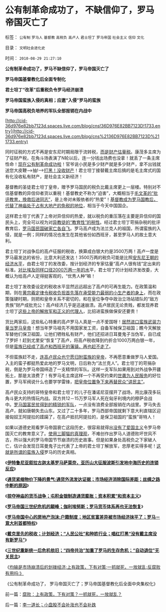 # 公有制革命成功了，&nbsp;不缺信仰了，罗马帝国灭亡了

标签： `公有制` `罗马人` `基督教` `高税负` `高卢人` `君士坦丁` `罗马帝国` `社会主义` `信仰` `文化` 

目录： `文明社会进化史`

时间： `2010-08-29 21:27:10`

**公有制革命成功了，罗马不缺信仰了，罗马帝国灭亡了**

**罗马帝国基督教化后全面专制化**

**君士坦丁“改革”后重税负令罗马经济崩溃**

**罗马帝国蛮族入侵的真相；应邀“入侵”罗马的蛮族**

**罗马帝国高税负培养的军队全部报销在内战中**

[http://cid-36d976e82bb7123d.spaces.live.com/blog/cns!36D976E82BB7123D!1733.entry](http://cid-36d976e82bb7123d.spaces.live.com/blog/cns%2136D976E82BB7123D%211733.entry)

同时征税的方式不再是安东尼时期局限于流转税，[而是财产估量税](../../../2010/1/7/推出物业税房价会进一步上升.md)。康茂多主席为了征财产税，在角斗场表演了N轮以后，连一分钱出场费也没拿！就丢了一条主席性命！[现在公有制革命成功啦](../../../2009/12/4/讲政治的货币和要讲政治的私有财产.md)！官爷说小民是多少财产就是多少财产，拿不出钱就送您大皮鞭—>抽!—>[打黑！没收财产](../../../2009/10/28/争食头口汤是高风险的业务.md)！君士坦丁接替戴主席后搞的是毛主席式的国有化没收私有财产，是社会主义新经济！

基督教的圣徒君士坦丁皇帝，赠予罗马国民的税负比戴主席更上一层楼。特别对不信基督教的异信仰者货以重税！基督教史不称为“迫害”，大概相当于[毛文革的“批评教育，挽救后进同志”](../../../2009/7/3/看看毛主席是怎样发动文革反腐的.md)，是上帝对未贩依者的“热爱”！[基督教成为罗马国教后，代替了神庙处于占有大地产的免税的地位](../../../2010/5/23/基督教罗马帝国在阿拉伯征服阴影下分裂.md)，相当于今天中国国企。

这样君士坦丁代表了上帝对异信仰的热爱，就以税负的重压落在主要是异信仰的国民头上，完全可以视为对[异教徒的“教育性”的税性](../../../2010/5/21/基督教个人主义价值观简史.md)。经过君士坦丁苛捐杂税的批评教育后，[罗马国民国破家亡各自飞](../../../2009/9/28/示形于外实侵于内的爱国道德明星.md)。罗马高卢成为法兰克人的祖国，所谓蛮族的入侵，就是一例；同样的情况也发生在其他省份如西班牙，甚至罗马人的故土意大利。

君士坦丁对战争后的高卢征服的税收，换算成白银大约是3500万两！高卢一度是罗马最发达的省份，比意大利还发达！3500万两的税负可能是比照[安东尼王朝的经济水平](../../../2010/6/3/西班牙行省和拜占庭皇室与宋朝和清朝的税收比较.md)，由君士坦丁的发改委，按计划经济的专家估量“高卢人很有钱”定出来的标准。[对比埃及同样口径2000万两一年的水](../../../2010/6/3/罗马埃及行省赋税相当于唐明税入或宋清的一半.md)平，君士坦丁的计划经济发改委，大概认为给高卢人定得挺客观的，“优秀人种”嘛！

君士坦丁发改委设定的税收水平显然远远超出了高卢的可再生能力。在政策温和期，则在[黄宗羲定律令税收负担首先落在承受能力最弱的小生产者的身上](../../../2009/7/30/黄宗羲定律之体制内特权对国民利益的侵蚀.md)，而在政策强硬时期，则把和皇帝关系不密切的，和在皇位争夺中政治立场站错队的“敌方贵族”财产成批充公！高卢经济几乎是迅速崩溃。高卢居民无论贵贱，都发现养君士坦丁[这些上帝的解放军和正义的代理人](../../../2010/5/20/人民领袖人民爱，人民领袖爱人民.md)，比招进蛮族做保安还要贵！

货比两家后，这些私心特重的高卢罗马人真是一点不爱国呀！[居然进口蛮族武装力量当罗马皇帝](../../../2010/3/22/中国应该开始学会讲实力.md)！想当年罗马祖先不用国家发工资，自备军械保卫祖国；瞧今天解放军替他们保卫祖国，让他们牺牲私有财产，他们还招进日耳曼鬼子当伪军，自已成了罗奸！赶到尤里安“恢复”了高卢，将高卢税收降到约折合1000万两白银一年，但是[蛮族已经成了高卢和西班牙的藩镇，再也赶不走了](../../../2010/5/13/“入侵者”和“乱世结束者”常常是外族雇佣军.md)。

不但蛮族赶不走，[连高卢民众也宁愿归附蛮族的皇帝](../../../2010/5/14/被屠杀的“开明统治者”比横死的昏君多得多.md)，不再愿意重做罗马人爱国。入主的蛮子都挺热爱此地的罗马文明，日后称为“法兰克人”。君士坦丁的苛捐杂税，倒是为罗马帝国缔造了一支精悍的军队。这样一支军队如果用到对外战争开疆拓土，那是太浪费了！有罗马毛主席这样一个不再受约束的[世袭为人民服务](../../../2009/7/14/行政改革缺少的就是为人民服务之普世的价值观.md)的好位置，罗马军阀说什么也要学学雷锋，[把皇帝位置争下来再替民众“讲民主”](http://cid-36d976e82bb7123d.spaces.live.com/blog/cns%2136D976E82BB7123D%21921.entry)。

高卢民众支持的哥特皇帝和君士坦丁的儿子在潘诺尼亚摆开了战场，用比康茂多玩角斗更大的热情玩内战。双方共12－15万罗马军人死在匈牙利境内的穆萨会战中。[罗马国富民贫得到的精锐的军队](../../../2009/7/23/哈耶克通向奴役之路富国强兵？.md)，一点没有浪费全部报销在内战里。罗马失去高卢，就如唐朝失去山东。又过了二十多年，罗马西部帝国就剩下意大利直辖区迎接匈奴王阿提拉的蹂躏了，在高卢抵抗阿提拉的，是保卫祖国的“蛮族”哥特人！

如果以道德史观看罗马帝国衰亡这段历史，很容易就得出[没有了爱国主义](../../../2009/10/12/郭跳跳折腾“新爱国主义”盗版理学之嫌.md)令罗马帝国灭亡的教育意义了。[使用三脚猫的真理观](../../../2009/7/10/三脚猫真理艺术.md)，不难创作出罗马人道德败坏世风不古，所以强大的罗马帝国节节崩溃的历史故事。但是如果身处高税负之下家破人亡，估计会发现日耳曼鬼子比代表了上帝的君士坦丁解放军，忠厚老实得多呢！[这就是所谓的蛮族入侵](../../../2010/5/13/历史大趋势，人是最根本的社会财富.md)罗马的历史真相。

《[**伊特鲁尼亚叙拉古迦太基罗马萨莫奈，亚历山大征服波斯引发地中海历史的连锁反应**](../../../2010/8/27/叙拉古迦太基罗马萨莫奈与亚历山大征服波斯.md)》

《[**通货紧缩物价下降的景气;通货外流发达证据；市场经济消除国际差距；丝绸之路中断的原因**](../../../2010/8/27/通货紧缩物价下降造就了高度的景气.md)》

《[**掠夺神庙的货币战争；屯积金银制造通货膨胀；资本积累”和资本主义**](../../../2010/8/27/罗马屯积金银制造通胀;300年货币崩溃只用了三年！.md)》

《[**罗马帝国三世纪危机的颠峰；伽利埃努斯；罗马货币体系再也无法恢复**](../../../2010/8/28/罗马帝国崩溃前的挣扎，三世纪危机的颠峰.md)》

《[**罗马帝国中心的房地产泡沫;户籍制度；地区贫富差异被市场经济抹平了；罗马－意大利首都特权**](../../../2010/8/28/罗马帝国户籍制度和房地产泡沫；.md)》

《[**戴克里先的税收；计划经济；“人民公社”和种姓行业；唱红打黑“没有戴主席没有新罗马”**](../../../2010/8/28/戴克里先的计划经济，人民公社和唱红打黑.md)》

《[**三世纪重新统一后危机依旧；“四帝共治”加重了罗马的生存危机；“自动退位”无关民主**](../../../2010/8/29/中央集权令罗马“独”亦裂不独也分裂.md)》

《[均输是市场崩溃后的划拨经济;上有政策，下有对策;一抓就死，一放就乱;反腐败有用吗;》](../../../2010/8/29/腐败：上有政策，下有对策？一抓就死，一放就乱？.md)

《公有制革命成功了， 罗马帝国灭亡了；罗马帝国基督教化后全面中央集权化》



前一篇：[腐败：上有政策，下有对策？一抓就死，一放就乱？](../../../2010/8/29/腐败：上有政策，下有对策？一抓就死，一放就乱？.md)

后一篇：[李一道长；小盘股不会补涨也不会补跌](../../../2010/8/30/李一道长；小盘股不会补涨也不会补跌.md)